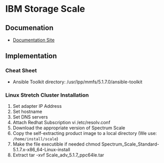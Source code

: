 # IBM Storage Scale
## Documenation

- [Documentation Site](https://www.ibm.com/docs/en/storage-scale/5.1.7)

## Implementation
### Cheat Sheet

- Ansible Toolkit directory: 
        /usr/lpp/mmfs/5.1.7.0/ansible-toolkit


### Linux Stretch Cluster Installation

1. Set adapter IP Address
1. Set hostname
1. Set DNS servers
1. Attach Redhat Subscription
        vi /etc/resolv.conf
1. Download the appropriate version of Spectrum Scale
1. Copy the self-extracting product image to a local directory (We use:  `/home/install/scale`)
1. Make the file executible if needed
        chmod Spectrum_Scale_Standard-5.1.7.x-x86_64-Linux-install
1. Extract
        tar -xvf Scale_adv_5.1.7_ppc64le.tar



